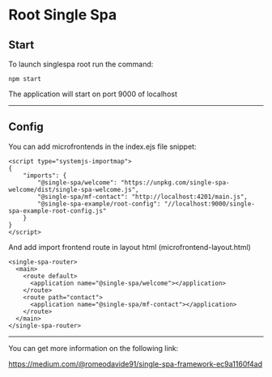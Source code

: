 # Root Single Spa #

## Start ##

To launch singlespa root run the command:

```
npm start
```

The application will start on port 9000 of localhost

---
## Config ##

You can add microfrontends in the index.ejs file snippet:

```
<script type="systemjs-importmap">
{
    "imports": {
        "@single-spa/welcome": "https://unpkg.com/single-spa-welcome/dist/single-spa-welcome.js",
        "@single-spa/mf-contact": "http://localhost:4201/main.js",
        "@single-spa-example/root-config": "//localhost:9000/single-spa-example-root-config.js"
    }
}
</script>
```

And add import frontend route in layout html (microfrontend-layout.html)

```
<single-spa-router>
  <main>
    <route default>
      <application name="@single-spa/welcome"></application>
    </route>
    <route path="contact">
      <application name="@single-spa/mf-contact"></application>
    </route>
  </main>
</single-spa-router>
```
---
You can get more information on the following link:

https://medium.com/@romeodavide91/single-spa-framework-ec9a1160f4ad